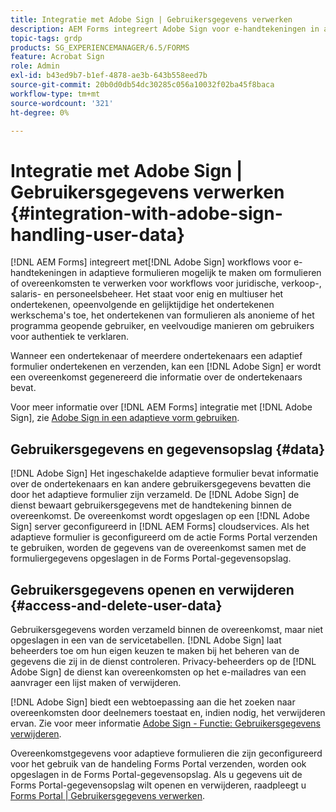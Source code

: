 ```yaml
---
title: Integratie met Adobe Sign | Gebruikersgegevens verwerken
description: AEM Forms integreert Adobe Sign voor e-handtekeningen in adaptieve formulieren. Het steunt veelvoudige het ondertekenen opties voor diverse werkschema's.
topic-tags: grdp
products: SG_EXPERIENCEMANAGER/6.5/FORMS
feature: Acrobat Sign
role: Admin
exl-id: b43ed9b7-b1ef-4878-ae3b-643b558eed7b
source-git-commit: 20b0d0db54dc30285c056a10032f02ba45f8baca
workflow-type: tm+mt
source-wordcount: '321'
ht-degree: 0%

---
```


# Integratie met Adobe Sign | Gebruikersgegevens verwerken {#integration-with-adobe-sign-handling-user-data}

[!DNL AEM Forms] integreert met[!DNL  Adobe Sign] workflows voor e-handtekeningen in adaptieve formulieren mogelijk te maken om formulieren of overeenkomsten te verwerken voor workflows voor juridische, verkoop-, salaris- en personeelsbeheer. Het staat voor enig en multiuser het ondertekenen, opeenvolgende en gelijktijdige het ondertekenen werkschema&#39;s toe, het ondertekenen van formulieren als anonieme of het programma geopende gebruiker, en veelvoudige manieren om gebruikers voor authentiek te verklaren.

Wanneer een ondertekenaar of meerdere ondertekenaars een adaptief formulier ondertekenen en verzenden, kan een [!DNL Adobe Sign] er wordt een overeenkomst gegenereerd die informatie over de ondertekenaars bevat.

Voor meer informatie over [!DNL AEM Forms] integratie met [!DNL Adobe Sign], zie [Adobe Sign in een adaptieve vorm gebruiken](/help/forms/using/working-with-adobe-sign.md).

## Gebruikersgegevens en gegevensopslag {#data}

[!DNL Adobe Sign] Het ingeschakelde adaptieve formulier bevat informatie over de ondertekenaars en kan andere gebruikersgegevens bevatten die door het adaptieve formulier zijn verzameld. De [!DNL Adobe Sign] de dienst bewaart gebruikersgegevens met de handtekening binnen de overeenkomst. De overeenkomst wordt opgeslagen op een [!DNL Adobe Sign] server geconfigureerd in [!DNL AEM Forms] cloudservices. Als het adaptieve formulier is geconfigureerd om de actie Forms Portal verzenden te gebruiken, worden de gegevens van de overeenkomst samen met de formuliergegevens opgeslagen in de Forms Portal-gegevensopslag.

## Gebruikersgegevens openen en verwijderen {#access-and-delete-user-data}

Gebruikersgegevens worden verzameld binnen de overeenkomst, maar niet opgeslagen in een van de servicetabellen. [!DNL Adobe Sign] laat beheerders toe om hun eigen keuzen te maken bij het beheren van de gegevens die zij in de dienst controleren. Privacy-beheerders op de [!DNL Adobe Sign] de dienst kan overeenkomsten op het e-mailadres van een aanvrager een lijst maken of verwijderen.

[!DNL Adobe Sign] biedt een webtoepassing aan die het zoeken naar overeenkomsten door deelnemers toestaat en, indien nodig, het verwijderen ervan. Zie voor meer informatie [Adobe Sign - Functie: Gebruikersgegevens verwijderen](https://helpx.adobe.com/sign/help/adobesign_gdpr_user_deletion.html).

Overeenkomstgegevens voor adaptieve formulieren die zijn geconfigureerd voor het gebruik van de handeling Forms Portal verzenden, worden ook opgeslagen in de Forms Portal-gegevensopslag. Als u gegevens uit de Forms Portal-gegevensopslag wilt openen en verwijderen, raadpleegt u [Forms Portal | Gebruikersgegevens verwerken](/help/forms/using/forms-portal-handling-user-data.md).
